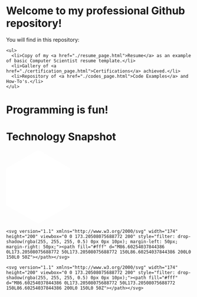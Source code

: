 <div class="content1">
  <div class="content1-container">
    <h1> Welcome to my professional Github repository! </h1>
    <p>You will find in this repository:</p>

    <ul>
      <li>Copy of my <a href="./resume_page.html">Resume</a> as an example of basic Computer Scientist resume template.</li>
      <li>Gallery of <a href="./certification_page.html">Certifications</a> achieved.</li>
      <li>Repository of <a href="./codes_page.html">Code Examples</a> and How-To's.</li>
    </ul>
  </div>
</div>
<div class="content2">
  <div class="content2-conatiner">
    <h1>Programming is fun!</h1>
  </div>
</div>
<div class="content3">
  <h1>Technology Snapshot</h1>
  <div class="content3-container">
    <svg version="1.1" xmlns="http://www.w3.org/2000/svg" width="174" height="200" viewbox="0 0 173.20508075688772 200" style="filter: drop-shadow(rgba(255, 255, 255, 0.5) 0px 0px 10px);"><path fill="#fff" d="M86.60254037844386 0L173.20508075688772 50L173.20508075688772 150L86.60254037844386 200L0 150L0 50Z"></path></svg>

    <svg version="1.1" xmlns="http://www.w3.org/2000/svg" width="174" height="200" viewbox="0 0 173.20508075688772 200" style="filter: drop-shadow(rgba(255, 255, 255, 0.5) 0px 0px 10px); margin-left: 50px; margin-right: 50px;"><path fill="#fff" d="M86.60254037844386 0L173.20508075688772 50L173.20508075688772 150L86.60254037844386 200L0 150L0 50Z"></path></svg>

    <svg version="1.1" xmlns="http://www.w3.org/2000/svg" width="174" height="200" viewbox="0 0 173.20508075688772 200" style="filter: drop-shadow(rgba(255, 255, 255, 0.5) 0px 0px 10px);"><path fill="#fff" d="M86.60254037844386 0L173.20508075688772 50L173.20508075688772 150L86.60254037844386 200L0 150L0 50Z"></path></svg>
  </div>
</div>
